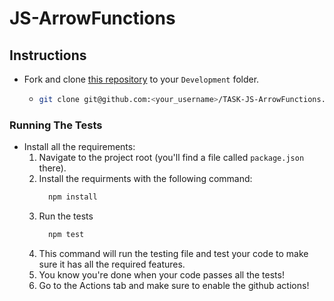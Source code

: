# JS-ArrowFunctions

## Instructions

- Fork and clone [this repository](https://github.com/JoinCODED/TASK-JS-ArrowFunctions) to your `Development` folder.
  - ```bash
    git clone git@github.com:<your_username>/TASK-JS-ArrowFunctions.git
    ```

### Running The Tests

- Install all the requirements:
  1.  Navigate to the project root (you'll find a file called `package.json` there).
  2.  Install the requirments with the following command:
      ```bash
        npm install
      ```
  3.  Run the tests
      ```bash
        npm test
      ```
  4.  This command will run the testing file and test your code to make sure it has all the required features.
  5.  You know you're done when your code passes all the tests!
  6.  Go to the Actions tab and make sure to enable the github actions!

